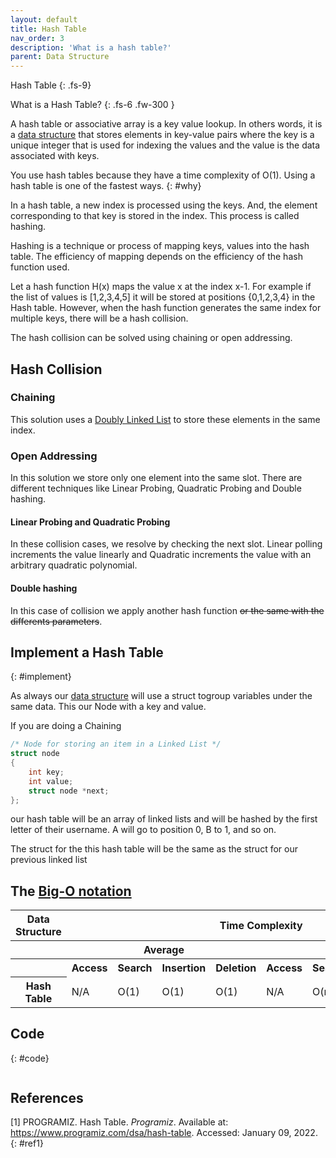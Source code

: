 ```yaml
---
layout: default
title: Hash Table
nav_order: 3
description: 'What is a hash table?'
parent: Data Structure
---
```


Hash Table
{: .fs-9}

What is a Hash Table?
{: .fs-6 .fw-300  }

A hash table or associative array is a key value lookup. In others words, it is a [data structure]({{site.baseurl}}/data_structure) that stores elements in key-value pairs where the key is a unique integer that is used for indexing the values and the value is the data associated with keys.

You use hash tables because they have a time complexity of O(1). Using a hash table is one of the fastest ways.
{: #why} 

In a hash table, a new index is processed using the keys. And, the element corresponding to that key is stored in the index. This process is called hashing.

Hashing is a technique or process of mapping keys, values into the hash table. The efficiency of mapping depends on the efficiency of the hash function used.

Let a hash function H(x) maps the value x at the index x-1. For example if the list of values is [1,2,3,4,5] it will be stored at positions {0,1,2,3,4} in the Hash table. However, when the hash function generates the same index for multiple keys, there will be a hash collision.

The hash collision can be solved using chaining or open addressing.

## Hash Collision

### Chaining

This solution uses a [Doubly Linked List]({{site.baseurl}}/data_structure/list/linked_list) to store these elements in the same index.

### Open Addressing

In this solution we store only one element into the same slot. There are different techniques like Linear Probing, Quadratic Probing and Double hashing. 

#### Linear Probing and Quadratic Probing

In these collision cases, we resolve by checking the next slot. Linear polling increments the value linearly and Quadratic increments the value with an arbitrary quadratic polynomial.

#### Double hashing

In this case of collision we apply another hash function <s>or the same with the differents parameters</s>.

## Implement a Hash Table
{: #implement}

As always our [data structure]({{site.baseurl}}/data_structure) will use a struct togroup variables under the same data. This our Node with a key and value.

If you are doing a Chaining 


```c
/* Node for storing an item in a Linked List */
struct node 
{
	int key;
	int value;
	struct node *next;
};
```
our hash table will be an array of linked lists and will be hashed by the first letter of their username. A will go to position 0, B to 1, and so on.

The struct for the this hash table will be the same as the struct for our previous linked list

## The [Big-O notation]({{site.baseurl}}/algorithm/computational_complexity#bigO)

<table>
<thead>
    <tr>
        <th id="str" scope="col">
            Data Structure
        </th>
        <th id="time" scope="col" class="span" colspan="8">
            Time Complexity
        </th>
        <th id="space" scope="col">
            Space Complexity
        </th>
    </tr>
</thead>
<tbody>
    <tr>
        <th></th>
        <th id="av" class="span" colspan="4" scope="colgroup">
            Average
        </th>
        <th id="wr" class="span" colspan="4" scope="colgroup">
            Worst
        </th>
        <th>
            Worst
        </th>
    </tr>
    <tr>
        <th></th>
        <th>Access</th>
        <th>Search</th>
        <th>Insertion</th>
        <th>Deletion</th>
        <th>Access</th>
        <th>Search</th>
        <th>Insertion</th>
        <th>Deletion</th>
        <th></th>
    </tr>
    <tr>
        <th>Hash Table</th>
        <td >N/A</td ><td >O(1)</td ><td >O(1)</td ><td >O(1)</td ><td >N/A</td >	<td >O(n)</td >	<td >O(n)</td >	<td >O(n)</td >	<td >O(n)</td >
    </tr>
</tbody>
</table>

## Code
{: #code}

```c
```

## References

[1] PROGRAMIZ. Hash Table. *Programiz*. Available at: <https://www.programiz.com/dsa/hash-table>. Accessed: January 09, 2022.
{: #ref1}
